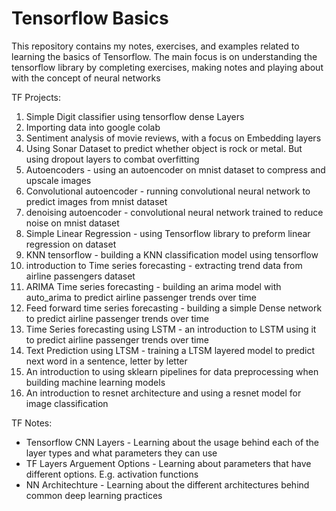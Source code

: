 # Tensorflow Basics

This repository contains my notes, exercises, and examples related to learning the basics of Tensorflow. The main focus is on understanding the tensorflow library by completing exercises, making notes and playing about with the concept of neural networks

TF Projects:

1. Simple Digit classifier using tensorflow dense Layers
2. Importing data into google colab
3. Sentiment analysis of movie reviews, with a focus on Embedding layers
4. Using Sonar Dataset to predict whether object is rock or metal. But using dropout layers to combat overfitting  
5. Autoencoders - using an autoencoder on mnist dataset to compress and upscale images
6. Convolutional autoencoder - running convolutional neural network to predict images from mnist dataset
7. denoising autoencoder - convolutional neural network trained to reduce noise on mnist dataset  
8. Simple Linear Regression - using Tensorflow library to preform linear regression on dataset
9. KNN tensorflow - building a KNN classification model using tensorflow 
10. introduction to Time series forecasting - extracting trend data from airline passengers dataset
11. ARIMA Time series forecasting - building an arima model with auto_arima to predict airline passenger trends over time
12. Feed forward time series forecasting - building a simple Dense network to predict airline passenger trends over time
13. Time Series forecasting using LSTM - an introduction to LSTM using it to predict airline passenger trends over time
14. Text Prediction using LTSM - training a LTSM layered model to predict next word in a sentence, letter by letter
15. An introduction to using sklearn pipelines for data preprocessing when building machine learning models
16. An introduction to resnet architecture and using a resnet model for image classification

TF Notes:

- Tensorflow CNN Layers - Learning about the usage behind each of the layer types and what parameters they can use  
- TF Layers Arguement Options - Learning about parameters that have different options. E.g. activation functions  
- NN Architechture - Learning about the different architectures behind common deep learning practices  

